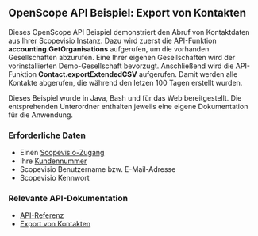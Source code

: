 ## OpenScope API Beispiel: Export von Kontakten

Dieses OpenScope API Beispiel demonstriert den Abruf von Kontaktdaten aus Ihrer Scopevisio Instanz. 
Dazu wird zuerst die API-Funktion **accounting.GetOrganisations** aufgerufen, um die vorhanden Gesellschaften abzurufen. Eine Ihrer eigenen Gesellschaften wird der vorinstallierten Demo-Gesellschaft bevorzugt. Anschließend wird die API-Funktion **Contact.exportExtendedCSV** aufgerufen. Damit werden alle Kontakte abgerufen, die während den letzen 100 Tagen erstellt wurden.

Dieses Beispiel wurde in Java, Bash und für das Web bereitgestellt. Die entsprehenden Unterordner enthalten jeweils eine eigene Dokumentation für die Anwendung. 

### Erforderliche Daten

- Einen [Scopevisio-Zugang](https://www.scopevisio.com/anwendungen/registrieren)
- Ihre [Kundennummer](https://www.scopevisio.com/help/de/CRM/Welche_Kundennummer)
- Scopevisio Benutzername bzw. E-Mail-Adresse
- Scopevisio Kennwort

### Relevante API-Dokumentation

- [API-Referenz](https://www.scopevisio.com/help/de/API/API_Reference)
- [Export von Kontakten](https://www.scopevisio.com/help/de/API/Contact_Export)
